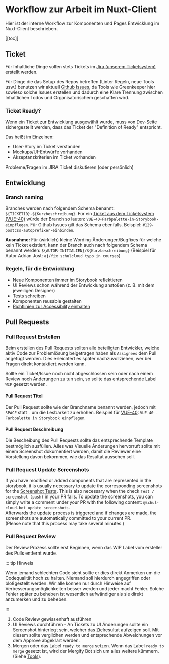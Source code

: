 # Workflow zur Arbeit im Nuxt-Client

Hier ist der interne Workflow zur Komponenten und Pages Entwicklung im Nuxt-Client beschrieben.

[[toc]]

## Ticket

Für Inhaltliche Dinge sollen stets Tickets im [Jira (unserem Ticketsystem)](https://ticketsystem.schul-cloud.org/secure/RapidBoard.jspa?rapidView=23) erstellt werden.

Für Dinge die das Setup des Repos betreffen (Linter Regeln, neue Tools usw.) benutzen wir aktuell [Github Issues](https://github.com/schul-cloud/nuxt-client/issues), da Tools wie Greenkeeper hier sowieso solche Issues erstellen und dadurch eine Klare Trennung zwischen Inhaltlichen Todos und Organisatorischem geschaffen wird.

### Ticket Ready?

Wenn ein Ticket zur Entwicklung ausgewählt wurde, muss von Dev-Seite sichergestellt werden, dass das Ticket der "Definition of Ready" entspricht.

Das heißt im Einzelnen:

- User-Story im Ticket verstanden
- Mockups/UI-Entwürfe vorhanden
- Akzeptanzkriterien im Ticket vorhanden

Probleme/Fragen im JIRA Ticket diskutieren (oder persönlich)

## Entwicklung

### Branch naming

Branches werden nach folgendem Schema benannt: `${TICKETID}-${Kurzbeschreibung}`. Für ein [Ticket aus dem Ticketsystem (VUE-40)](https://ticketsystem.schul-cloud.org/browse/VUE-40) würde der Branch so lauten: `VUE-40-Farbpalette-in-Storybook-einpflegen`. Für Github Issues gilt das Schema ebenfalls. Beispiel: `#129-postcss-autoprefixer-einbinden`.

**Ausnahme:** Für (wirklich) kleine Wording-Änderungen/Bugfixes für welche kein Ticket existiert, kann der Branch auch nach folgendem Schema benannt werden: `${AUTOR-INITIALIEN}/${Kurzbeschreibung}` (Beispiel für Autor Adrian Jost: `aj/fix schulcloud typo in courses`)

### Regeln, für die Entwicklung

- Neue Komponenten immer im Storybook reflektieren
- UI Reviews schon während der Entwicklung anstoßen (z. B. mit dem jeweiligen Designer)
- Tests schreiben
- Komponenten reusable gestalten
- [Richtlinien zur Accessibility einhalten](../Accessibility.md)

## Pull Requests

### Pull Request Erstellen

Beim erstellen des Pull Requests sollten alle beteiligten Entwickler, welche aktiv Code zur Problemlösung beigetragen haben als `Assignees` dem Pull angefügt werden. Dies erleichtert es später nachzuvollziehen, wer bei Fragen direkt kontaktiert werden kann.

Sollte ein Ticket/Issue noch nicht abgeschlossen sein oder nach einem Review noch Änderungen zu tun sein, so sollte das entsprechende Label `WIP` gesetzt werden.

#### Pull Request Titel

Der Pull Request sollte wie der Branchname benannt werden, jedoch mit `SPACE` statt `-` um die Lesbarkeit zu erhöhen. Beispiel für [VUE-40](https://ticketsystem.schul-cloud.org/browse/VUE-40): `VUE-40 - Farbpalette in Storybook einpflegen`.

#### Pull Request Beschreibung

Die Bescheibung des Pull Requests sollte das entsprechende Template bestmöglich ausfüllen. Alles was Visuelle Änderungen hervorruft sollte mit einem Screenshot dokumentiert werden, damit die Reviewer eine Vorstellung davon bekommen, wie das Resultat aussehen soll.

### Pull Request Update Screenshots

If you have modified or added components that are represented in the storybook, it is usually necessary to update the corresponding screenshots for the [Screenshot Tests](../4-Tools.md#screenshot-tests). This is also necessary when the check `Test / screenshot (push)` in your PR fails. To update the screenshots, you can simply write a comment under your PR with the following content: `@schul-cloud-bot update screenshots`. <br /> Afterwards the update process is triggered and if changes are made, the screenshots are automatically committed to your current PR. <br /> (Please note that this process may take several minutes.)

### Pull Request Review

Der Review Prozess sollte erst Beginnen, wenn das WIP Label vom ersteller des Pulls entfernt wurde.

::: tip Hinweis

Wenn jemand schlechten Code sieht sollte er dies direkt Anmerken um die Codequalität hoch zu halten. Niemand soll hierdurch angegriffen oder bloßgestellt werden. Wir alle können nur durch Hinweise auf Verbesserungsmöglichkeiten besser werden und jeder macht Fehler. Solche Fehler später zu beheben ist wesentlich aufwändiger als sie direkt anzumerken und zu beheben.

:::

1. Code Review gewissenhaft ausführen
2. UI Reviews durchführen - An Tickets zu UI Änderungen sollte ein Screenshot hinterlegt sein, welcher das Zielresultat aufzeigen soll. Mit diesem sollte verglichen werden und entsprechende Abweichungen vor dem Approve abgeklärt werden.
3. Mergen oder das Label `ready to merge` setzen. Wenn das Label `ready to merge` gesetzt ist, wird der Mergify Bot sich um alles weitere kümmern. (Siehe [Tools](../4-Tools.md#mergify)).

